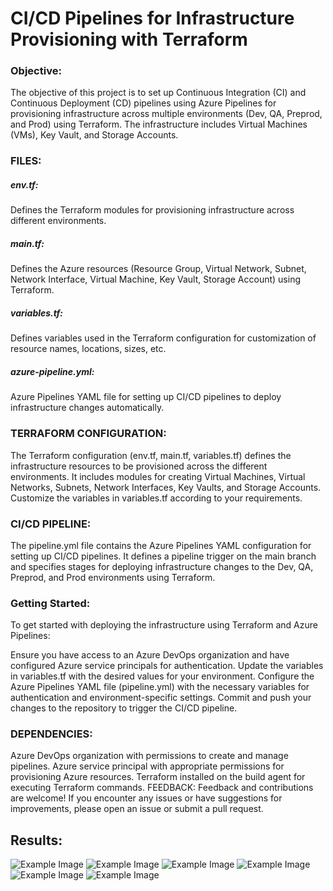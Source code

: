 **<h1>CI/CD Pipelines for Infrastructure Provisioning with Terraform</h1>**
**<h3>Objective:</h3>**
The objective of this project is to set up Continuous Integration (CI) and Continuous Deployment (CD) pipelines using Azure Pipelines for provisioning infrastructure across multiple environments (Dev, QA, Preprod, and Prod) using Terraform. The infrastructure includes Virtual Machines (VMs), Key Vault, and Storage Accounts.

**<h3>FILES:</h3>**
**<h5>env.tf:</h5>**
Defines the Terraform modules for provisioning infrastructure across different environments.
**<h5>main.tf:</h5>** 
Defines the Azure resources (Resource Group, Virtual Network, Subnet, Network Interface, Virtual Machine, Key Vault, Storage Account) using Terraform.
**<h5>variables.tf:</h5>** 
Defines variables used in the Terraform configuration for customization of resource names, locations, sizes, etc.
**<h5>azure-pipeline.yml:</h5>** 
Azure Pipelines YAML file for setting up CI/CD pipelines to deploy infrastructure changes automatically.
**<h3>TERRAFORM CONFIGURATION:</h3>**
The Terraform configuration (env.tf, main.tf, variables.tf) defines the infrastructure resources to be provisioned across the different environments. It includes modules for creating Virtual Machines, Virtual Networks, Subnets, Network Interfaces, Key Vaults, and Storage Accounts. Customize the variables in variables.tf according to your requirements.

**<h3>CI/CD PIPELINE:</h3>**
The pipeline.yml file contains the Azure Pipelines YAML configuration for setting up CI/CD pipelines. It defines a pipeline trigger on the main branch and specifies stages for deploying infrastructure changes to the Dev, QA, Preprod, and Prod environments using Terraform.

**<h3>Getting Started:</h3>**
To get started with deploying the infrastructure using Terraform and Azure Pipelines:

Ensure you have access to an Azure DevOps organization and have configured Azure service principals for authentication.
Update the variables in variables.tf with the desired values for your environment.
Configure the Azure Pipelines YAML file (pipeline.yml) with the necessary variables for authentication and environment-specific settings.
Commit and push your changes to the repository to trigger the CI/CD pipeline.
**<h3>DEPENDENCIES:</h3>**
Azure DevOps organization with permissions to create and manage pipelines.
Azure service principal with appropriate permissions for provisioning Azure resources.
Terraform installed on the build agent for executing Terraform commands.
FEEDBACK:
Feedback and contributions are welcome! If you encounter any issues or have suggestions for improvements, please open an issue or submit a pull request.

**<h2>Results:</h2>**
![Example Image](Picture1.jpg)
![Example Image](Picture2.jpg)
![Example Image](Dev-rg.jpg)
![Example Image](Preprod-rg.jpg)
![Example Image](qa-rg.jpg)
![Example Image](Prod-rg.jpg)

